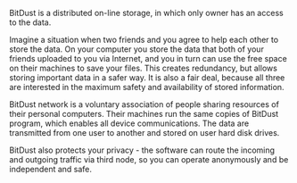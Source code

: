 BitDust is a distributed on-line storage, in which only owner has an access to the data.

Imagine a situation when two friends and you agree to help each other to store the data. On your computer you store the data that both of your friends uploaded to you via Internet, and you in turn can use the free space on their machines to save your files. This creates redundancy, but allows storing important data in a safer way. It is also a fair deal, because all three are interested in the maximum safety and availability of stored information.

BitDust network is a voluntary association of people sharing resources of their personal computers. Their machines run the same copies of BitDust program, which enables all device communications. The data are transmitted from one user to another and stored on user hard disk drives.

BitDust also protects your privacy - the software can route the incoming and outgoing traffic via third node, so you can operate anonymously and be independent and safe.